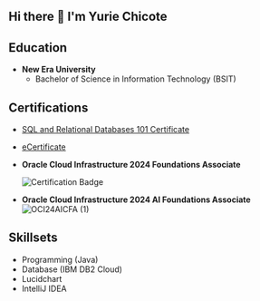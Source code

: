 ## Hi there 👋 I'm Yurie Chicote

## Education
- **New Era University**
  - Bachelor of Science in Information Technology (BSIT)

## Certifications
- [SQL and Relational Databases 101 Certificate](https://courses.cognitiveclass.ai/certificates/70d7a77bf7434cddb3a7ebbc3188449b)
- [eCertificate](https://github.com/user-attachments/files/17900833/eCertificate.pdf)
- **Oracle Cloud Infrastructure 2024 Foundations Associate**

   ![Certification Badge](https://github.com/user-attachments/assets/3bcf4899-0176-461d-b135-5e06aae10018)
- **Oracle Cloud Infrastructure 2024 AI Foundations Associate**
    ![OCI24AICFA (1)](https://github.com/user-attachments/assets/ad3fbc3a-00d0-43da-a19b-ec340269949d)

## Skillsets
- Programming (Java)
- Database (IBM DB2 Cloud)
- Lucidchart
- IntelliJ IDEA

<!--
- I’m currently working on ...
- I’m currently learning ...
- I’m looking to collaborate on ...
- I’m looking for help with ...
- Ask me about ...
- How to reach me: ...
- Pronouns: ...
- ⚡ Fun fact: ...
-->
